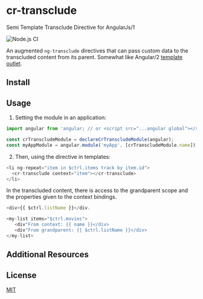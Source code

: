 # cr-transclude
Semi Template Transclude Directive for AngularJs/1 

![Node.js CI](https://github.com/elpddev/cr-transclude/workflows/Node.js%20CI/badge.svg?branch=main)

An augmented `ng-transclude` directives that can pass custom data to the transcluded content from its parent. Somewhat like Angular/2 [template outlet](https://angular.io/api/common/NgTemplateOutlet).

## Install

## Usage

1. Setting the module in an application:

```js
import angular from 'angular; // or <script src="...angular global"></script>

const crTranscludeModule = declareCrTranscludeModule(angular);
const myAppModule = angular.module('myApp', [crTranscludeModule.name]);
```

2. Then, using the directive in templates:

```js
<li ng-repeat="item in $ctrl.items track by item.id">
  <cr-transclude context="item"></cr-transclude>
</li>
```

In the transcluded content, there is access to the grandparent scope and the properties given to the context bindings.

```js
<div>{{ $ctrl.listName }}</div.

<my-list items="$ctrl.movies">
   <div"From context: {{ name }}</div>
   <div"From grandparent: {{ $ctrl.listName }}</div>
</my-list>
```

## Additional Resources

## License

[MIT](https://github.com/elpddev/cr-transclude/blob/main/LICENSE.md)


